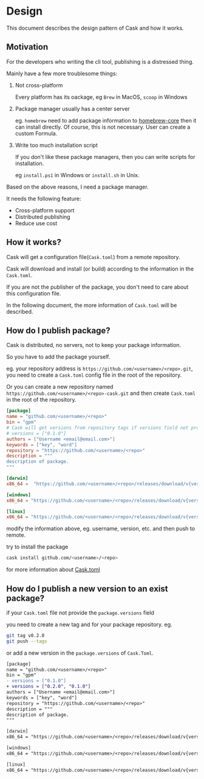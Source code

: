 # Design

This document describes the design pattern of Cask and how it works.

## Motivation

For the developers who writing the cli tool, publishing is a distressed thing.

Mainly have a few more troublesome things:

1. Not cross-platform

   Every platform has its oackage, eg `Brew` in MacOS, `scoop` in Windows

2. Package manager usually has a center server

   eg. `homebrew` need to add package information to [homebrew-core](https://github.com/Homebrew/homebrew-core) then it can install directly. Of course, this is not necessary. User can create a custom Formula.

3. Write too much installation script

   If you don't like these package managers, then you can write scripts for installation.

   eg `install.ps1` in Windows or `install.sh` in Unix.

Based on the above reasons, I need a package manager.

It needs the following feature:

- Cross-platform support
- Distributed publishing
- Reduce use cost

## How it works?

Cask will get a configuration file(`Cask.toml`) from a remote repository.

Cask will download and install (or build) according to the information in the `Cask.toml`.

If you are not the publisher of the package, you don't need to care about this configuration file.

In the following document, the more information of `Cask.toml` will be described.

## How do I publish package?

Cask is distributed, no servers, not to keep your package information.

So you have to add the package yourself.

eg. your repository address is `https://github.com/<username>/<repo>.git`, you need to create a `Cask.toml` config file in the root of the repository.

Or you can create a new repository named `https://github.com/<username>/<repo>-cask.git` and then create `Cask.toml` in the root of the repository.

```toml
[package]
name = "github.com/<username>/<repo>"
bin = "gpm"
# Cask will get versions from repository tags if versions field not provide.
# versions = ["0.1.0"]
authors = ["Username <email@email.com>"]
keywords = ["key", "word"]
repository = "https://github.com/<username>/<repo>"
description = """
description of package.
"""

[darwin]
x86_64 =  "https://github.com/<username>/<repo>/releases/download/v{version}/darwin_amd64.tar.gz"

[windows]
x86_64 = "https://github.com/<username>/<repo>/releases/download/v{version}/windows_amd64.tar.gz"

[linux]
x86_64 = "https://github.com/<username>/<repo>/releases/download/v{version}/linux_amd64.tar.gz"
```

modify the information above, eg. username, version, etc. and then push to remote.

try to install the package

```bash
cask install github.com/<username>/<repo>
```

for more information about [Cask.toml](Cask.toml.md)

## How do I publish a new version to an exist package?

if your `Cask.toml` file not provide the `package.versions` field

you need to create a new tag and for your package repository. eg.

```bash
git tag v0.2.0
git push --tags
```

or add a new version in the `package.versions` of `Cask.Toml`.

```diff
[package]
name = "github.com/<username>/<repo>"
bin = "gpm"
- versions = ["0.1.0"]
+ versions = ["0.2.0", "0.1.0"]
authors = ["Username <email@email.com>"]
keywords = ["key", "word"]
repository = "https://github.com/<username>/<repo>"
description = """
description of package.
"""

[darwin]
x86_64 = "https://github.com/<username>/<repo>/releases/download/v{version}/darwin_amd64.tar.gz"

[windows]
x86_64 = "https://github.com/<username>/<repo>/releases/download/v{version}/windows_amd64.tar.gz"

[linux]
x86_64 = "https://github.com/<username>/<repo>/releases/download/v{version}/linux_amd64.tar.gz"
```
